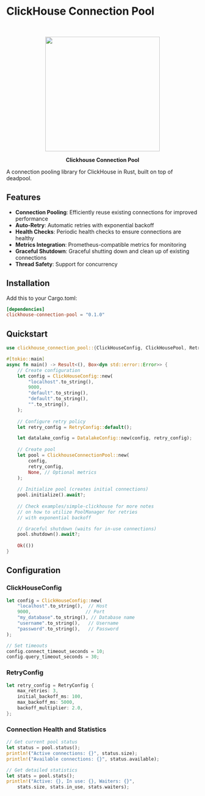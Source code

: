 # ClickHouse Connection Pool

<div align="center">
  </br>
  <p>
    <img height="300" src="https://pbs.twimg.com/profile_banners/1764920763360899072/1711621031/1500x500" />
  </p>
  <p>
    <strong>Clickhouse Connection Pool</strong>
  </p>
</div>


A connection pooling library for ClickHouse in Rust, built on top of deadpool.

## Features

- **Connection Pooling**: Efficiently reuse existing connections for improved performance
- **Auto-Retry**: Automatic retries with exponential backoff
- **Health Checks**: Periodic health checks to ensure connections are healthy
- **Metrics Integration**: Prometheus-compatible metrics for monitoring
- **Graceful Shutdown**: Graceful shutting down and clean up of existing connections
- **Thread Safety**: Support for concurrency

## Installation

Add this to your Cargo.toml:

```toml
[dependencies]
clickhouse-connection-pool = "0.1.0"
```

## Quickstart

```rust
use clickhouse_connection_pool::{ClickHouseConfig, ClickHousePool, RetryConfig};

#[tokio::main]
async fn main() -> Result<(), Box<dyn std::error::Error>> {
    // Create configuration
    let config = ClickHouseConfig::new(
        "localhost".to_string(),
        9000,
        "default".to_string(),
        "default".to_string(),
        "".to_string(),
    );
    
    // Configure retry policy
    let retry_config = RetryConfig::default();

    let datalake_config = DatalakeConfig::new(config, retry_config);
    
    // Create pool
    let pool = ClickhouseConnectionPool::new(
        config,
        retry_config,
        None, // Optional metrics
    );
    
    // Initialize pool (creates initial connections)
    pool.initialize().await?;
    
    // Check examples/simple-clickhouse for more notes
    // on how to utilize PoolManager for retries
    // with exponential backoff

    // Graceful shutdown (waits for in-use connections)
    pool.shutdown().await?;
    
    Ok(())
}
```

## Configuration

### ClickHouseConfig

```rust
let config = ClickHouseConfig::new(
    "localhost".to_string(),  // Host
    9000,                    // Port
    "my_database".to_string(), // Database name
    "username".to_string(),   // Username
    "password".to_string(),   // Password
);

// Set timeouts
config.connect_timeout_seconds = 10;
config.query_timeout_seconds = 30;
```

### RetryConfig

```rust
let retry_config = RetryConfig {
    max_retries: 3,
    initial_backoff_ms: 100,
    max_backoff_ms: 5000,
    backoff_multiplier: 2.0,
};
```

### Connection Health and Statistics

```rust
// Get current pool status
let status = pool.status();
println!("Active connections: {}", status.size);
println!("Available connections: {}", status.available);

// Get detailed statistics
let stats = pool.stats();
println!("Active: {}, In use: {}, Waiters: {}", 
    stats.size, stats.in_use, stats.waiters);
```
